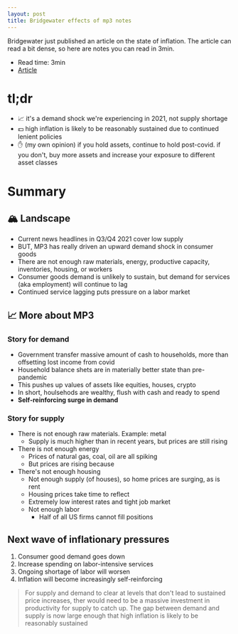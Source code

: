 ```yaml
---
layout: post
title: Bridgewater effects of mp3 notes
---
```


Bridgewater just published an article on the state of inflation. The article
can read a bit dense, so here are notes you can read in 3min.

* Read time: 3min
* [Article](https://www.bridgewater.com/its-mostly-a-demand-shock-not-a-supply-shock-and-its-everywhere)

# tl;dr
- 📈 it's a demand shock we're experiencing in 2021, not supply shortage
- 💵 high inflation is likely to be reasonably sustained due to continued lenient policies
- ✋ (my own opinion) if you hold assets, continue to hold post-covid. if you don't, buy
  more assets and increase your exposure to different asset classes

# Summary

## 🏔 Landscape
- Current news headlines in Q3/Q4 2021 cover low supply
- BUT, MP3 has really driven an upward demand shock in consumer goods
- There are not enough raw materials, energy, productive capacity, inventories, housing, or workers
- Consumer goods demand is unlikely to sustain, but demand for services (aka employment) will continue to lag
- Continued service lagging puts pressure on a labor market

## 📈 More about MP3
### Story for demand
- Government transfer massive amount of cash to households, more than offsetting lost income from covid
- Household balance shets are in materially better state than pre-pandemic
- This pushes up values of assets like equities, houses, crypto
- In short, houlsehods are wealthy, flush with cash and ready to spend
- **Self-reinforcing surge in demand**

### Story for supply
- There is not enough raw materials. Example: metal
	- Supply is much higher than in recent years, but prices are still rising
- There is not enough energy
	- Prices of natural gas, coal, oil are all spiking
	- But prices are rising because
- There's not enough housing
	- Not enough supply (of houses), so home prices are surging, as is rent
	- Housing prices take time to reflect
	- Extremely low interest rates and tight job market
	- Not enough labor
		- Half of all US firms cannot fill positions

## Next wave of inflationary pressures
1. Consumer good demand goes down
2. Increase spending on labor-intensive services
3. Ongoing shortage of labor will worsen
4. Inflation will become increasingly self-reinforcing

> For supply and demand to clear at levels that don't lead to sustained price increases,
> ther would need to be a massive investment in productivity for supply to catch up.
> The gap between demand and supply is now large enough that high inflation is likely
> to be reasonably sustained


